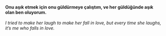 **Onu aşık etmek için onu güldürmeye çalıştım, ve her güldüğünde aşık olan ben oluyorum.**\
\
*I tried to make her laugh to make her fall in love, but every time she laughs, it’s me who falls in love.*